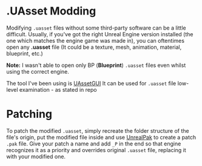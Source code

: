 # .UAsset Modding

Modifying `.uasset` files without some third-party software can be a little difficult.
Usually, if you've got the right Unreal Engine version installed (the one which matches the engine game was made in), you can oftentimes open any **.uasset** file (It could be a texture, mesh, animation, material, blueprint, etc.)

**Note:** I wasn't able to open only BP (**Blueprint**) `.uasset` files even whilst using the correct engine.

The tool I've been using is [UAssetGUI](https://github.com/atenfyr/UAssetGUI)
It can be used for `.uasset` file low-level examination - as stated in repo

# Patching

To patch the modified `.uasset`, simply recreate the folder structure of the file's origin, put the modified file inside and use [UnrealPak](https://github.com/RiotOreO/unrealpak) to create a patch `.pak` file. Give your patch a name and add `_P` in the end so that engine recognizes it as a priority and overrides original `.uasset` file, replacing it with your modified one.

